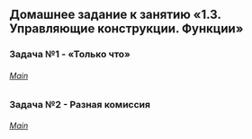 ## Домашнее задание к занятию «1.3. Управляющие конструкции. Функции»
### Задача №1 - «Только что»
###### [Main](https://github.com/NetologyHomeWork/Lesson3ConstructionFunction/blob/main/src/main/kotlin/ru/netology/justnow/JustMain.kt)
### Задача №2 - Разная комиссия
###### [Main](https://github.com/NetologyHomeWork/Lesson3ConstructionFunction/blob/main/src/main/kotlin/ru/netology/othercomission/ComMain.kt)
